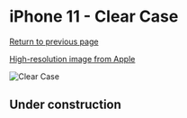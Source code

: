 # iPhone 11 - Clear Case

[Return to previous page](/iphone_xr)

[High-resolution image from Apple](https://store.storeimages.cdn-apple.com/8756/as-images.apple.com/is/MWVG2?wid=4500&hei=4500&fmt=png)

<div style="width: 500px"><img src="/almost_uncompressed/MWVG2.webp" alt="Clear Case"></div>

## Under construction
